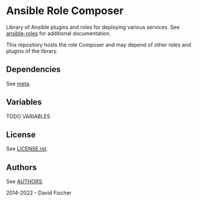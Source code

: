 # Ansible Role Composer

Library of Ansible plugins and roles for deploying various services.
See [ansible-roles](https://github.com/davidfischer-ch/ansible-roles) for additional documentation.

This repository hosts the role Composer and may depend of other roles and plugins of the library.

## Dependencies

See [meta](meta/main.yml).

## Variables

TODO VARIABLES

## License

See [LICENSE.rst](LICENSE.rst).

## Authors

See [AUTHORS](AUTHORS).

2014-2022 - David Fischer
